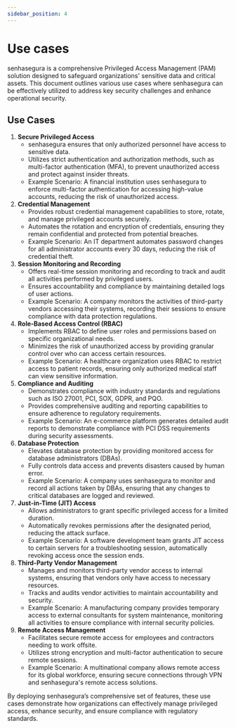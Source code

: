 ```yaml
---
sidebar_position: 4
---
```

# Use cases

senhasegura is a comprehensive Privileged Access Management (PAM) solution designed to safeguard organizations' sensitive data and critical assets. This document outlines various use cases where senhasegura can be effectively utilized to address key security challenges and enhance operational security.

## **Use Cases**

1. **Secure Privileged Access**
   - senhasegura ensures that only authorized personnel have access to sensitive data.
   - Utilizes strict authentication and authorization methods, such as multi-factor authentication (MFA), to prevent unauthorized access and protect against insider threats.
   - Example Scenario: A financial institution uses senhasegura to enforce multi-factor authentication for accessing high-value accounts, reducing the risk of unauthorized access.
2. **Credential Management**
   - Provides robust credential management capabilities to store, rotate, and manage privileged accounts securely.
   - Automates the rotation and encryption of credentials, ensuring they remain confidential and protected from potential breaches.
   - Example Scenario: An IT department automates password changes for all administrator accounts every 30 days, reducing the risk of credential theft.
3. **Session Monitoring and Recording**
   - Offers real-time session monitoring and recording to track and audit all activities performed by privileged users.
   - Ensures accountability and compliance by maintaining detailed logs of user actions.
   - Example Scenario: A company monitors the activities of third-party vendors accessing their systems, recording their sessions to ensure compliance with data protection regulations.
4. **Role-Based Access Control (RBAC)**
   - Implements RBAC to define user roles and permissions based on specific organizational needs.
   - Minimizes the risk of unauthorized access by providing granular control over who can access certain resources.
   - Example Scenario: A healthcare organization uses RBAC to restrict access to patient records, ensuring only authorized medical staff can view sensitive information.
5. **Compliance and Auditing**
   - Demonstrates compliance with industry standards and regulations such as ISO 27001, PCI, SOX, GDPR, and PQO.
   - Provides comprehensive auditing and reporting capabilities to ensure adherence to regulatory requirements.
   - Example Scenario: An e-commerce platform generates detailed audit reports to demonstrate compliance with PCI DSS requirements during security assessments.
6. **Database Protection**
   - Elevates database protection by providing monitored access for database administrators (DBAs).
   - Fully controls data access and prevents disasters caused by human error.
   - Example Scenario: A company uses senhasegura to monitor and record all actions taken by DBAs, ensuring that any changes to critical databases are logged and reviewed.
7. **Just-in-Time (JIT) Access**
   - Allows administrators to grant specific privileged access for a limited duration.
   - Automatically revokes permissions after the designated period, reducing the attack surface.
   - Example Scenario: A software development team grants JIT access to certain servers for a troubleshooting session, automatically revoking access once the session ends.
8. **Third-Party Vendor Management**
   - Manages and monitors third-party vendor access to internal systems, ensuring that vendors only have access to necessary resources.
   - Tracks and audits vendor activities to maintain accountability and security.
   - Example Scenario: A manufacturing company provides temporary access to external consultants for system maintenance, monitoring all activities to ensure compliance with internal security policies.
9. **Remote Access Management**
   - Facilitates secure remote access for employees and contractors needing to work offsite.
   - Utilizes strong encryption and multi-factor authentication to secure remote sessions.
   - Example Scenario: A multinational company allows remote access for its global workforce, ensuring secure connections through VPN and senhasegura's remote access solutions.

By deploying senhasegura’s comprehensive set of features, these use cases demonstrate how organizations can effectively manage privileged access, enhance security, and ensure compliance with regulatory standards.
